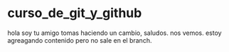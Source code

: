 # curso_de_git_y_github

hola soy tu amigo tomas haciendo un cambio, saludos.
 nos vemos.
 estoy agreagando contenido pero no sale en el branch.

